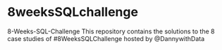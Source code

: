 # 8weeksSQLchallenge

8-Weeks-SQL-Challenge
This repository contains the solutions to the 8 case studies of #8WeeksSQLChallenge hosted by @DannywithData
